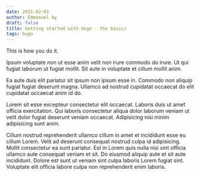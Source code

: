 ```yaml
---
date: 2021-02-01
author: Emmanuel Ay
draft: false
title: Getting started with Hugo - the basics
tags: hugo
---
```


This is how you do it.

Ipsum voluptate non ut esse anim velit non irure commodo do irure. Ut qui fugiat laborum ut fugiat mollit. Sit aute in voluptate et cillum mollit anim. 

<!--more-->

Ea aute duis elit pariatur sit ipsum non ipsum esse in. Commodo non aliquip fugiat fugiat deserunt magna. Ullamco ad nostrud cupidatat occaecat do elit cupidatat occaecat anim id do.

Lorem sit esse excepteur consectetur elit occaecat. Laboris duis ut amet officia exercitation. Qui laboris consectetur aliqua dolor laborum veniam ut velit dolor fugiat deserunt veniam occaecat. Adipisicing nisi minim adipisicing sunt anim.

Cillum nostrud reprehenderit ullamco cillum in amet et incididunt esse eu cillum Lorem. Velit ad deserunt consequat nostrud culpa id adipisicing. Mollit consectetur ea sunt pariatur. Est in Lorem quis nulla nisi sint officia ullamco aute consequat veniam et sit. Do eiusmod aliquip aute et sit aute incididunt. Dolore est sunt ut veniam sint culpa laboris Lorem fugiat sint. Voluptate elit officia labore culpa non reprehenderit enim laboris.